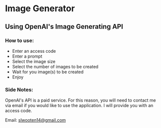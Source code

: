 # Image Generator

## Using OpenAI's Image Generating API

### How to use:

- Enter an access code
- Enter a prompt
- Select the image size
- Select the number of images to be created
- Wait for you image(s) to be created
- Enjoy

### Side Notes:

OpenAI's API is a paid service. For this reason, you will need to contact me via email if you would like to use the application. I will provide you with an access code.

Email: slwooten14@gmail.com
